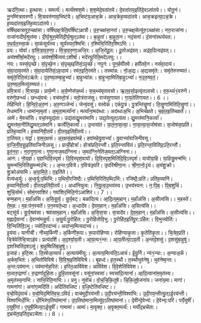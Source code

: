 

  
ऋद॑गि॒त्था। इ॒त्थास:। समर्त्य॑:। मर्त्य॑श्शश॒मे। श॒श॒मेदे॒वता॑तये। दे॒वता॑तय॒इति॑दे॒वऽता॑तये।। योनू॒नं। नू॒नम्मि॑त्रावरुणौ। मि॒त्रावरु॑णाव॒भिष्ट॑ये। अ॒भिष्ट॑य॒आच॒क्रे। आच॒क्रेह॒व्यदा॑तये। आच॒क्रइत्या॒ऽच॒क्रे। ह॒व्यदा॑तय॒इति॑ह॒व्यऽदा॑तये।।  
वर्षि॑ष्ठक्षत्रावुरु॒चक्ष॑सा। वर्षि॑ष्ठक्ष॒त्रेति॒वर्षि॑ष्टऽक्षत्रौ। उ॒रु॒चक्ष॑सा॒नरा॑। उ॒रु॒चक्ष॒सेत्यु॑रु॒ऽचक्ष॑सा। नरा॒राजा॑ना। राजा॑नादीर्घ॒श्रुत्त॑मा। दी॒र्घ॒श्रुत्त॒मेति॑दी॒र्घ॒श्रुत्ऽत॑मा।। बा॒हुता॑। बा॒हुता॒न। नदं॒सना॑। दं॒सना॑रथर्ययत:। र॒थ॒र्य॒त॒स्सा॒कं। सा॒कंसूर्य॑स्य। सूर्य॑स्यर॒श्मिभि॑:। र॒श्मिभि॒रिति॑र॒श्मिऽभि॑:।।  
प्रय:। योवां॑। वां॒मि॒त्रा॒व॒रु॒णा॒। मि॒त्रा॒व॒रु॒णा॒अजि॒र:। अ॒जि॒रोदू॒त:। दू॒तोअद्र॑वत्। अद्र॑व॒दित्यद्र॑वत्।। अय॑श्शीर्षा॒मदे॑रघु:। अय॑श्शी॒र्षेत्यय॑:ऽशीर्षा। मदे॑रघु॒रिति॒मदे॑ऽरघु:।।  
नय:। यस्सं॒पृच्छे॑। सं॒पृच्छे॒न। सं॒पृच्छ॒इति॑सं॒ऽपृच्छे॑। नपुन॑:। पुन॒र्हवी॑तवे। हवी॑तवे॒न। नसं॑वा॒दाय॑। सं॒वा॒दाय॒रम॑ते। सं॒वा॒दायेति॑सं॒ऽवा॒दाय॑। रम॑त॒इति॒रम॑ते।। तस्मा॑न्न:। नो॒अ॒द्य। अ॒द्यसमृ॑ते:। समृ॑तेरुरुष्यतं। समृ॑ते॒रिति॒संऽऋ॑ते:। उ॒रु॒ष्य॒तम्बा॒हुभ्यां॑। बा॒हुभ्या॑न्न:। बा॒हुभ्या॒मिति॑बा॒हुऽभ्यां॑। न॒उ॒रु॒ष्य॒तं॒। उ॒रु॒ष्य॒त॒मित्यु॑रुष्यतं।।  
प्रमि॒त्राय॑। मि॒त्राय॒प्र। प्रार्य॒म्णॆ। अ॒र्य॒म्णेस॑च॒थ्यं॑। स॒च॒थ्य॑मृतावसो। ऋ॒त॒व॒सो॒इत्यृ॑तऽवसो।। व॒रू॒थ्यं॑१॒॑वरु॑णॆ। वरु॑णे॒छन्ध्यं॑। छन्ध्यं॒वच॑:। वच॑स्तो॒त्रं। स्तो॒त्रंराज॑सु। राज॑सुगायत। गा॒य॒तेति॑गायत।। 6 ।।  
तेहि॑न्विरे। हि॒न्वि॒रे॒अ॒रु॒णं। अ॒रु॒णञ्जेन्यं॑। जेन्यं॒वसु॑। वस्वेकं॑। एकं॑पु॒त्रं। पु॒त्रन्ति॑सॄ॒॒णां। ति॒सॄ॒॒णामिति॑ति॒सॄ॒॒णां।। तेधामा॑नि। धामा॑न्य॒मृता॑। अ॒मृता॒मर्त्या॑नां। मर्त्या॑ना॒मद॑ब्धा:। अद॑ब्धाअ॒भि। अ॒भिच॑क्षते। च॒क्ष॒त॒इति॑चक्षते।।  
आमे॑। मे॒वचां॑सि। वचां॒स्युद्य॑ता। उद्य॑ताद्यु॒मत्त॑मानि। उद्य॒तेत्युत्ऽय॑ता। द्यु॒मत्त॑मानि॒कर्त्वा॑। द्यु॒मत्त॑मा॒नीति॑द्यु॒मत्ऽत॑मानि। कर्त्वेति॒कर्त्वा॑।। उ॒भाया॑तं। या॒तं॒ना॒स॒त्या॒। ना॒स॒त्या॒स॒जोष॑सा। स॒जोष॑सा॒प्रति॑। प्रति॑ह॒व्यानि॑। ह॒व्यानि॑वी॒तये॑। वी॒तय॒इति॑वी॒तये॑।।  
रा॒तिंयत्। यद्वां॑। वा॒म॒र॒क्षसं॑। अ॒र॒क्षसं॒हवा॑महे। हवा॑महेयु॒वाभ्यां॑। यु॒वाभ्यां॑वाजिनीवसू। वा॒जि॒नी॒व॒सू॒इति॑वाजिनीऽवसू।। प्राचीं॒होत्रां॑। होत्रां॑प्रति॒रन्तौ॑। प्र॒ति॒रन्ता॑वितं। प्र॒ति॒रन्ता॒विति॑प्र॒ऽति॒रन्तौ॑। इ॒तं॒न॒रा॒। न॒रा॒गृ॒णा॒ना। गृ॒णा॒नाज॒मद॑ग्निना। ज॒मद॑ग्नि॒नेति॑ज॒मत्ऽअ॑ग्निना।।  
आन॑:। नो॒य॒ज्ञं। य॒ज्ञन्दि॑वि॒स्पृशं॑। दि॒वि॒स्पृशं॒वायो॑। दि॒वि॒स्पृश॒मिति॑दि॒वि॒ऽस्पृशं॑। वायो॑या॒हि। या॒हिसु॒मन्म॑भि:। सु॒मन्म॑भि॒रिति॑सु॒मन्म॑ऽभि:।। अ॒न्त:प॒वित्रे॑। प॒वित्र॑उ॒परि॑। उ॒परि॑श्रीणा॒न:। श्री॒णा॒नो॒३॒॑यं। अ॒यंशु॒क्रो। शु॒क्रोअ॑यामि। अ॒या॒मि॒ते॒। त॒इति॑ते।।  
वेत्य॑ध्व॒र्यु:। अ॒ध्व॒र्यु:प॒थिभि॑:। प॒थिभी॒रजि॑ष्ठै:। प॒थिभि॒रिति॑प॒थिऽभि॑:। रजि॑ष्ठै॒:प्रति॑। प्रति॑ह॒व्यानि॑। ह॒व्यानि॑वी॒तये॑। वी॒तय॒इति॑वी॒तये॑।। अधा॑नियुत्व:। नि॒यु॒त्व॒उ॒भय॑स्य। उ॒भय॑स्यन:। न॒:पि॒ब॒। पि॒ब॒शुचिं॑। शुचिं॒सोमं॑। सोमं॒गवा॑शिरं। गवा॑शिर॒मिति॒गोऽआ॑शिरं।। 7 ।।  
बण्म॒हान्। म॒हाँअ॑सि। अ॒सि॒सू॒र्य॒। सू॒र्य॒बट्। बळा॑दित्य। आ॒दि॒त्य॒म॒हान्। म॒हाँअ॑सि। अ॒सीत्य॑सि।। म॒हस्ते॑। ते॒म॒ह:। म॒ह:प॑न॒स्यते॑। प॒न॒स्यते॒ध्दा। अ॒ध्दादे॑व। दे॒वम॒हान्। म॒हाँअ॑सि। अ॒सित्य॑सि।।  
बट्सू॑र्य। सू॒र्य॒श्रव॑सा। श्रव॑साम॒हान्। म॒हाँअ॑सि। अ॒सि॒स॒त्रा। स॒त्रादे॑व। दे॒व॒म॒हान्। म॒हाँअ॑सि। अ॒सीत्य॑सि।। म॒ह्नादे॒वानां॑। दे॒वाना॑मसु॒र्य॑:। अ॒सु॒र्य॑:पु॒रोहि॑त:। पु॒रोहि॑तोवि॒भु:। पु॒रोहि॑त॒इति॑पु॒र:ऽहि॑त:। वि॒भुज्योति॑:। वि॒भ्विति॑वि॒ऽभु। ज्योति॒रदा॑भ्यं। अदा॑भ्य॒मित्यदा॑भ्यं।।  
इ॒यंया। यानीची॑। नीच्य॒र्किणी॑। अ॒र्किणी॑रू॒पा। रू॒पारोहि॑ण्या। रोहि॑ण्याकृ॒ता। कृ॒तेति॑कृ॒ता।। चि॒त्रेव॒प्रति॑। चि॒त्रेवेति॑चि॒त्राऽइ॑व। प्रत्य॑दर्शि। अ॒द॒र्श्या॒य॒ती। आ॒य॒त्य१॒॑न्त:। आ॒य॒तीत्या॒ऽय॒ती। अ॒न्तर्द॒शसु॑। द॒शसु॑बा॒हुषु॑। द॒शस्विति॑द॒शऽसु॑। बा॒हुष्विति॑बा॒हुषु॑।।  
प्र॒जाह॑। ह॒ति॒स्र:। ति॒स्रोअ॒त्यायं॑। अ॒त्याय॑मीयु:। अ॒त्याय॒मित्य॑ति॒ऽआयं॑। ई॒यु॒र्नि। न्य॑१॒॑न्या:। अ॒न्याअ॒र्कं। अ॒र्कम॒भित॑:। अ॒भितो॑विविश्रे। वि॒वि॒श्र॒इति॑विविश्रे।। बृ॒हध्द॑। ह॒त॒स्थौ। त॒स्थौभुव॑नेषु। भुव॑नेष्व॒न्त:। अ॒न्त:पव॑मान:। पव॑मानोह॒रित॑:। ह॒रित॒आवि॑वेश। आवि॑वेश। वि॒वे॒शेति॑विवेश।।  
मा॒तारु॒द्राणां॑। रु॒द्राणां॑दुहि॒ता। दु॒हि॒तावसू॑नां। वसू॑नां॒स्वसा॑। स्वसा॑दि॒त्यानां॑। आ॒दि॒त्याना॑म॒मृत॑स्य। अ॒मृत॑स्य॒नाभि॑:। नाभि॒रिति॒नाभि॑:।। प्रनु। नुवो॑चं। वो॒चं॒चि॒कि॒तुषे॑। चि॒कि॒तुषे॒जना॑य। जना॑य॒मा। मागां। गामना॑गां। अना॑गा॒मदि॑तिं। अदि॑तिंवधिष्ट। व॒धि॒ष्टेति॑वधिष्ट।।  
व॒चो॒विदं॒वाचं॑। व॒चो॒विद॒मिति॑व॒च॒:ऽविदं॑। वाच॑मुदी॒रय॑न्ती। उ॒दी॒रय॑न्ती॒विश्वा॑भि:। उ॒दी॒रय॒न्तीत्यु॒त्ऽई॒रय॑न्ती। विश्वा॑भिर्धी॒भि:। धी॒भिरु॑प॒तिष्ठ॑मानां। उ॒प॒तिष्ठ॑माना॒मित्यु॑प॒ऽतिष्ठ॑मानां।। दे॒वीन्दे॒वेभ्य॑:। दे॒वेभ्य॒:परि॑। पर्ये॒युषीं॑। ए॒युषीं॒गां। ए॒युषी॒मित्या॒ऽई॒युषीं॑। गामामा॑। आमा॑। मा॒वृ॒क्त॒। अ॒वृ॒क्त॒मर्त्य॑:। मर्यो॑द॒भ्रचे॑ता:। द॒भ्रचे॑ता॒इति॑द॒भ्रऽचे॑ता:।। 8 ।।  

